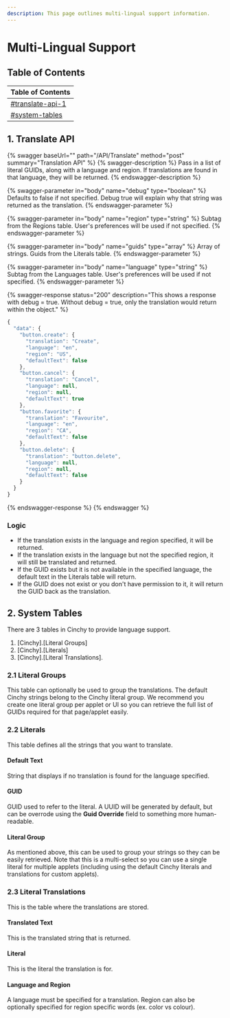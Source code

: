 ```yaml
---
description: This page outlines multi-lingual support information.
---
```


# Multi-Lingual Support

## Table of Contents <a href="#translate-api" id="translate-api"></a>

| Table of Contents                                                      |
| ---------------------------------------------------------------------- |
| [#translate-api-1](multi-lingual-support.md#translate-api-1 "mention") |
| [#system-tables](multi-lingual-support.md#system-tables "mention")     |

## 1. Translate API <a href="#translate-api" id="translate-api"></a>

{% swagger baseUrl="<Cinchy-URL>" path="/API/Translate" method="post" summary="Translation API" %}
{% swagger-description %}
Pass in a list of literal GUIDs, along with a language and region. If translations are found in that language, they will be returned.
{% endswagger-description %}

{% swagger-parameter in="body" name="debug" type="boolean" %}
Defaults to false if not specified. Debug true will explain why that string was returned as the translation.
{% endswagger-parameter %}

{% swagger-parameter in="body" name="region" type="string" %}
Subtag from the Regions table. User's preferences will be used if not specified.
{% endswagger-parameter %}

{% swagger-parameter in="body" name="guids" type="array" %}
Array of strings. Guids from the Literals table.
{% endswagger-parameter %}

{% swagger-parameter in="body" name="language" type="string" %}
Subtag from the Languages table. User's preferences will be used if not specified.
{% endswagger-parameter %}

{% swagger-response status="200" description="This shows a response with debug = true. Without debug = true, only the translation would return within the object." %}
```javascript
{
  "data": {
    "button.create": {
      "translation": "Create",
      "language": "en",
      "region": "US",
      "defaultText": false
    },
    "button.cancel": {
      "translation": "Cancel",
      "language": null,
      "region": null,
      "defaultText": true
    },
    "button.favorite": {
      "translation": "Favourite",
      "language": "en",
      "region": "CA",
      "defaultText": false
    },
    "button.delete": {
      "translation": "button.delete",
      "language": null,
      "region": null,
      "defaultText": false
    }
  }
}

```
{% endswagger-response %}
{% endswagger %}

### Logic <a href="#logic" id="logic"></a>

* If the translation exists in the language and region specified, it will be returned.
* If the translation exists in the language but not the specified region, it will still be translated and returned.
* If the GUID exists but it is not available in the specified language, the default text in the Literals table will return.
* If the GUID does not exist or you don't have permission to it, it will return the GUID back as the translation.

## 2. System Tables <a href="#system-tables" id="system-tables"></a>

There are 3 tables in Cinchy to provide language support.&#x20;

1. \[Cinchy].\[Literal Groups]
2. \[Cinchy].\[Literals]
3. \[Cinchy].\[Literal Translations].

### 2.1 Literal Groups <a href="#literal-groups" id="literal-groups"></a>

This table can optionally be used to group the translations. The default Cinchy strings belong to the Cinchy literal group. We recommend you create one literal group per applet or UI so you can retrieve the full list of GUIDs required for that page/applet easily.

### 2.2 Literals <a href="#literals" id="literals"></a>

This table defines all the strings that you want to translate.

#### Default Text <a href="#default-text" id="default-text"></a>

String that displays if no translation is found for the language specified.

#### GUID <a href="#guid" id="guid"></a>

GUID used to refer to the literal. A UUID will be generated by default, but can be overrode using the **Guid Override** field to something more human-readable.

#### Literal Group <a href="#literal-group" id="literal-group"></a>

As mentioned above, this can be used to group your strings so they can be easily retrieved. Note that this is a multi-select so you can use a single literal for multiple applets (including using the default Cinchy literals and translations for custom applets).

### 2.3 Literal Translations <a href="#literal-translations" id="literal-translations"></a>

This is the table where the translations are stored.

#### Translated Text <a href="#translated-text" id="translated-text"></a>

This is the translated string that is returned.

#### Literal <a href="#literal" id="literal"></a>

This is the literal the translation is for.

#### Language and Region <a href="#language-and-region" id="language-and-region"></a>

A language must be specified for a translation. Region can also be optionally specified for region specific words (ex. color vs colour).​
